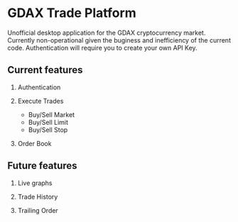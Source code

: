 # GDAX Trade Platform
Unofficial desktop application for the GDAX cryptocurrency market. Currently non-operational given the buginess and inefficiency of the current code. Authentication will require you to create your own API Key.

## Current features
1. Authentication

2. Execute Trades
	- Buy/Sell Market
	- Buy/Sell Limit
	- Buy/Sell Stop

3. Order Book

## Future features
1. Live graphs

2. Trade History

3. Trailing Order
